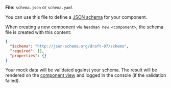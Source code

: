 **File:** `schema.json` or `schema.yaml`

You can use this file to define a [JSON schema](http://json-schema.org/) for your component.

When creating a new component via `headman new <component>`, the schema file is created with this content:

```json
{
  "$schema": "http://json-schema.org/draft-07/schema",
  "required": [],
  "properties": {}
}
```

Your mock data will be validated against your schema. The result will be rendered on the [component view](/web-ui/component) and logged in the console (if the validation failed).
